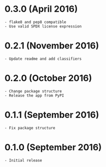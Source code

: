 # 0.3.0 (April 2016)

    - flake8 and pep8 compatible
    - Use valid SPDX license expression 

# 0.2.1 (November 2016)

    - Update readme and add classifiers

# 0.2.0 (October 2016)

    - Change package structure
    - Release the app from PyPI

# 0.1.1 (September 2016)

    - Fix package structure

# 0.1.0 (September 2016)

    - Initial release